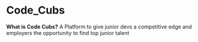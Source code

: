 # Code_Cubs
 <b> What is Code Cubs?</b>
 A Platform to give junior devs a competitive edge and employers the opportunity to find top junior talent
